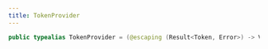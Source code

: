 ```yaml
---
title: TokenProvider
---
```


``` swift
public typealias TokenProvider = (@escaping (Result<Token, Error>) -> Void) -> Void
```
